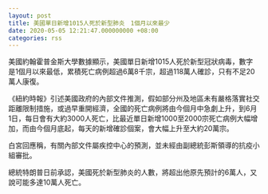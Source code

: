 ```yaml
---
layout: post
title: 美國單日新增1015人死於新型肺炎　1個月以來最少
date: 2020-05-05 12:21:47.000000000 +08:00
categories: rss
---
```


美國約翰霍普金斯大學數據顯示，美國單日新增1015人死於新型冠狀病毒，數字是1個月以來最低，累積死亡病例超過6萬8千宗，超過118萬人確診，只有不足20萬人康復。

《紐約時報》引述美國政府的內部文件推測，假如部分州及地區未有嚴格落實社交距離限制措施，或過早重開經濟，全國的死亡病例將由今個月中急劇上升，到6月1日，每日會有大約3000人死亡，比最近單日新增1000至2000宗死亡病例大幅增加，而由今個月底起，每天的新增確診個案，會大幅上升至大約20萬宗。

白宮回應稱，有關內部文件屬疾控中心的預測，並未經由副總統彭斯領導的抗疫小組審批。

總統特朗普日前承認，美國死於新型肺炎的人數，將超出他原先預計的6萬人，又說可能多達10萬人死亡。
